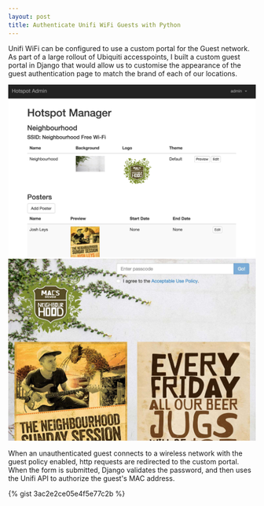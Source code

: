 ```yaml
---
layout: post
title: Authenticate Unifi WiFi Guests with Python
---
```


Unifi WiFi can be configured to use a custom portal for the Guest network. As part of a large rollout of Ubiquiti accesspoints, I built a custom guest portal in Django that would allow us to customise the appearance of the guest authentication page to match the brand of each of our locations.

![Guest Portal Configuration](/assets/images/posts/unifi-custom-portal-config.png)
![Custom Branded Guest Portal](/assets/images/posts/unifi-custom-portal.png)

When an unauthenticated guest connects to a wireless network with the guest policy enabled, http requests are redirected to the custom portal. When the form is submitted, Django validates the password, and then uses the Unifi API to authorize the guest's MAC address.

{% gist 3ac2e2ce05e4f5e77c2b %}